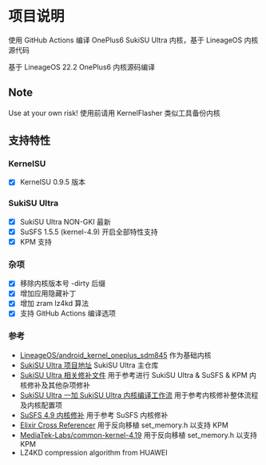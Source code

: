 # 项目说明

使用 GitHub Actions 编译 OnePlus6 SukiSU Ultra 内核，基于 LineageOS 内核源代码

基于 LineageOS 22.2 OnePlus6 内核源码编译

## Note

Use at your own risk! 使用前请用 KernelFlasher 类似工具备份内核

## 支持特性  

### KernelSU

- [x] KernelSU 0.9.5 版本

### SukiSU Ultra

- [x] SukiSU Ultra NON-GKI 最新
- [x] SuSFS 1.5.5 (kernel-4.9) 开启全部特性支持
- [x] KPM 支持

### 杂项

- [x] 移除内核版本号 -dirty 后缀
- [x] 增加应用隐藏补丁
- [x] 增加 zram lz4kd 算法
- [x] 支持 GitHub Actions 编译选项

### 参考

- [LineageOS/android_kernel_oneplus_sdm845](https://github.com/LineageOS/android_kernel_oneplus_sdm845) 作为基础内核
- [SukiSU Ultra 项目地址](https://github.com/SukiSU-Ultra/SukiSU-Ultra) SukiSU Ultra 主仓库
- [SukiSU Ultra 相关修补文件](https://github.com/SukiSU-Ultra/SukiSU_patch) 用于参考进行 SukiSU Ultra & SuSFS & KPM 内核修补及其他杂项修补
- [SukiSU Ultra 一加 SukiSU Ultra 内核编译工作流](https://github.com/ShirkNeko/Action_OnePlus_MKSU_SUSFS) 用于参考内核修补整体流程及内核配置项
- [SuSFS 4.9 内核修补](https://gitlab.com/simonpunk/susfs4ksu/-/tree/kernel-4.9?ref_type=heads) 用于参考 SuSFS 内核修补
- [Elixir Cross Referencer](https://elixir.bootlin.com/linux/v4.19.325/C/ident/set_memory_ro) 用于反向移植 set_memory.h 以支持 KPM
- [MediaTek-Labs/common-kernel-4.19](https://github.com/MediaTek-Labs/common-kernel-4.19) 用于反向移植 set_memory.h 以支持 KPM
- LZ4KD compression algorithm from HUAWEI
